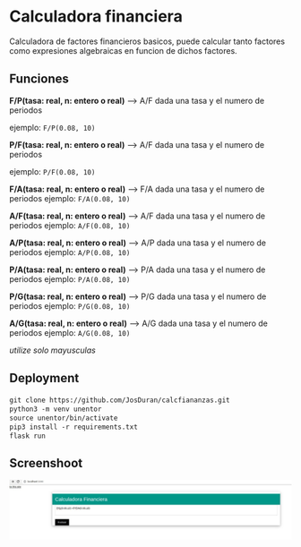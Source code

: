 # Calculadora financiera

Calculadora de factores financieros basicos, puede calcular tanto factores como expresiones algebraicas en funcion de dichos factores.

## Funciones



**F/P(tasa: real, n: entero o real)**  --> A/F dada una tasa y el numero de periodos

ejemplo: ```F/P(0.08, 10)```

**P/F(tasa: real, n: entero o real)**  --> A/F dada una tasa y el numero de periodos

ejemplo: ```P/F(0.08, 10)```

**F/A(tasa: real, n: entero o real)**  --> F/A dada una tasa y el numero de periodos
ejemplo: ```F/A(0.08, 10)```

**A/F(tasa: real, n: entero o real)**  --> A/F dada una tasa y el numero de periodos
ejemplo: ```A/F(0.08, 10)```

**A/P(tasa: real, n: entero o real)**  --> A/P dada una tasa y el numero de periodos
ejemplo: ```A/P(0.08, 10)```

**P/A(tasa: real, n: entero o real)**  --> P/A dada una tasa y el numero de periodos
ejemplo: ```P/A(0.08, 10)```

**P/G(tasa: real, n: entero o real)**  --> P/G dada una tasa y el numero de periodos
ejemplo: ```P/G(0.08, 10)```

**A/G(tasa: real, n: entero o real)**  --> A/G dada una tasa y el numero de periodos
ejemplo: ```A/G(0.08, 10)```

*utilize solo mayusculas*


## Deployment

```
git clone https://github.com/JosDuran/calcfiananzas.git
python3 -m venv unentor
source unentor/bin/activate
pip3 install -r requirements.txt
flask run
```
## Screenshoot
![captura](captura.jpeg)

